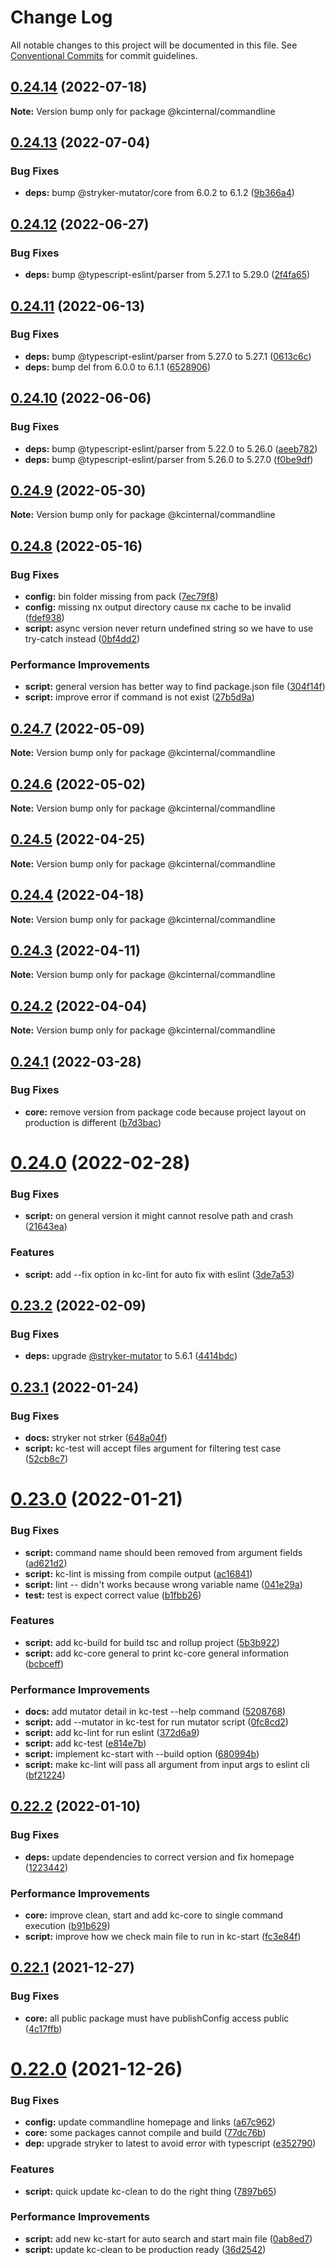# Change Log

All notable changes to this project will be documented in this file.
See [Conventional Commits](https://conventionalcommits.org) for commit guidelines.

## [0.24.14](https://github.com/kamontat/kcutils/compare/@kcinternal/commandline@0.24.13...@kcinternal/commandline@0.24.14) (2022-07-18)

**Note:** Version bump only for package @kcinternal/commandline





## [0.24.13](https://github.com/kamontat/kcutils/compare/@kcinternal/commandline@0.24.12...@kcinternal/commandline@0.24.13) (2022-07-04)


### Bug Fixes

* **deps:** bump @stryker-mutator/core from 6.0.2 to 6.1.2 ([9b366a4](https://github.com/kamontat/kcutils/commit/9b366a41bdcfd9784bb6fc3d8351321f0ebce62f))





## [0.24.12](https://github.com/kamontat/kcutils/compare/@kcinternal/commandline@0.24.11...@kcinternal/commandline@0.24.12) (2022-06-27)


### Bug Fixes

* **deps:** bump @typescript-eslint/parser from 5.27.1 to 5.29.0 ([2f4fa65](https://github.com/kamontat/kcutils/commit/2f4fa65dbd0f1dd30c6cf969ec46110b969f42d6))





## [0.24.11](https://github.com/kamontat/kcutils/compare/@kcinternal/commandline@0.24.10...@kcinternal/commandline@0.24.11) (2022-06-13)


### Bug Fixes

* **deps:** bump @typescript-eslint/parser from 5.27.0 to 5.27.1 ([0613c6c](https://github.com/kamontat/kcutils/commit/0613c6c3bdc5380a9177e6e96abca0e6af2b1239))
* **deps:** bump del from 6.0.0 to 6.1.1 ([6528906](https://github.com/kamontat/kcutils/commit/6528906585d73df4828621a268b9443e3d20f6d9))





## [0.24.10](https://github.com/kamontat/kcutils/compare/@kcinternal/commandline@0.24.9...@kcinternal/commandline@0.24.10) (2022-06-06)


### Bug Fixes

* **deps:** bump @typescript-eslint/parser from 5.22.0 to 5.26.0 ([aeeb782](https://github.com/kamontat/kcutils/commit/aeeb7823ff375a9456e625c0501f63a4a29663c5))
* **deps:** bump @typescript-eslint/parser from 5.26.0 to 5.27.0 ([f0be9df](https://github.com/kamontat/kcutils/commit/f0be9df3f131ceb433c23e23487eeff9dedb6fa0))





## [0.24.9](https://github.com/kamontat/kcutils/compare/@kcinternal/commandline@0.24.8...@kcinternal/commandline@0.24.9) (2022-05-30)

**Note:** Version bump only for package @kcinternal/commandline





## [0.24.8](https://github.com/kamontat/kcutils/compare/@kcinternal/commandline@0.24.7...@kcinternal/commandline@0.24.8) (2022-05-16)


### Bug Fixes

* **config:** bin folder missing from pack ([7ec79f8](https://github.com/kamontat/kcutils/commit/7ec79f8f3cc5e9d14d99443e4d30501094c7b398))
* **config:** missing nx output directory cause nx cache to be invalid ([fdef938](https://github.com/kamontat/kcutils/commit/fdef93857218b84e26365d6ad11b11c9be30e5d8))
* **script:** async version never return undefined string so we have to use try-catch instead ([0bf4dd2](https://github.com/kamontat/kcutils/commit/0bf4dd2c0763a63aec4ae48e9da379b95ae6a636))


### Performance Improvements

* **script:** general version has better way to find package.json file ([304f14f](https://github.com/kamontat/kcutils/commit/304f14f93dabc1eac2ac1ca676bd4496d73dfae9))
* **script:** improve error if command is not exist ([27b5d9a](https://github.com/kamontat/kcutils/commit/27b5d9a4748f53641aedc2a9c0b7705145e7728c))





## [0.24.7](https://github.com/kamontat/kcutils/compare/@kcinternal/commandline@0.24.6...@kcinternal/commandline@0.24.7) (2022-05-09)

**Note:** Version bump only for package @kcinternal/commandline





## [0.24.6](https://github.com/kamontat/kcutils/compare/@kcinternal/commandline@0.24.5...@kcinternal/commandline@0.24.6) (2022-05-02)

**Note:** Version bump only for package @kcinternal/commandline





## [0.24.5](https://github.com/kamontat/kcutils/compare/@kcinternal/commandline@0.24.4...@kcinternal/commandline@0.24.5) (2022-04-25)

**Note:** Version bump only for package @kcinternal/commandline





## [0.24.4](https://github.com/kamontat/kcutils/compare/@kcinternal/commandline@0.24.3...@kcinternal/commandline@0.24.4) (2022-04-18)

**Note:** Version bump only for package @kcinternal/commandline





## [0.24.3](https://github.com/kamontat/kcutils/compare/@kcinternal/commandline@0.24.2...@kcinternal/commandline@0.24.3) (2022-04-11)

**Note:** Version bump only for package @kcinternal/commandline





## [0.24.2](https://github.com/kamontat/kcutils/compare/@kcinternal/commandline@0.24.1...@kcinternal/commandline@0.24.2) (2022-04-04)

**Note:** Version bump only for package @kcinternal/commandline





## [0.24.1](https://github.com/kamontat/kcutils/compare/@kcinternal/commandline@0.24.0...@kcinternal/commandline@0.24.1) (2022-03-28)


### Bug Fixes

* **core:** remove version from package code because project layout on production is different ([b7d3bac](https://github.com/kamontat/kcutils/commit/b7d3bac3b953e05649875943ced6815c2e1dcb9b))





# [0.24.0](https://github.com/kamontat/kcutils/compare/@kcinternal/commandline@0.23.2...@kcinternal/commandline@0.24.0) (2022-02-28)


### Bug Fixes

* **script:** on general version it might cannot resolve path and crash ([21643ea](https://github.com/kamontat/kcutils/commit/21643ea2391f4e52f58c7da033ecc8ef56bb2ad5))


### Features

* **script:** add --fix option in kc-lint for auto fix with eslint ([3de7a53](https://github.com/kamontat/kcutils/commit/3de7a53ce2717c24a27051b9d2ade28176db882b))





## [0.23.2](https://github.com/kamontat/kcutils/compare/@kcinternal/commandline@0.23.1...@kcinternal/commandline@0.23.2) (2022-02-09)


### Bug Fixes

* **deps:** upgrade [@stryker-mutator](https://github.com/stryker-mutator) to 5.6.1 ([4414bdc](https://github.com/kamontat/kcutils/commit/4414bdc71996c26394247a055e690b881d27a784))





## [0.23.1](https://github.com/kamontat/kcutils/compare/@kcinternal/commandline@0.23.0...@kcinternal/commandline@0.23.1) (2022-01-24)


### Bug Fixes

* **docs:** stryker not strker ([648a04f](https://github.com/kamontat/kcutils/commit/648a04f7ebe0867c4c001f2a84d89029f046f364))
* **script:** kc-test will accept files argument for filtering test case ([52cb8c7](https://github.com/kamontat/kcutils/commit/52cb8c7604c3a1030ed7fb160d37d2eaf869dc7e))





# [0.23.0](https://github.com/kamontat/kcutils/compare/@kcinternal/commandline@0.22.2...@kcinternal/commandline@0.23.0) (2022-01-21)


### Bug Fixes

* **script:** command name should been removed from argument fields ([ad621d2](https://github.com/kamontat/kcutils/commit/ad621d2836661c9b79054c17bb2eb21fc1ba8974))
* **script:** kc-lint is missing from compile output ([ac16841](https://github.com/kamontat/kcutils/commit/ac1684104edd459621a824a8d70c23b493cc8196))
* **script:** lint -- didn't works because wrong variable name ([041e29a](https://github.com/kamontat/kcutils/commit/041e29ac2baf704a67712fbcee77273c6628e12c))
* **test:** test is expect correct value ([b1fbb26](https://github.com/kamontat/kcutils/commit/b1fbb26331c837decc03d81668c894f3c4e80b8e))


### Features

* **script:** add kc-build for build tsc and rollup project ([5b3b922](https://github.com/kamontat/kcutils/commit/5b3b922d3306c0d7492c3b984685999f30eba916))
* **script:** add kc-core general to print kc-core general information ([bcbceff](https://github.com/kamontat/kcutils/commit/bcbceffc938019b8a09d1beef74fbc3c6e623dc9))


### Performance Improvements

* **docs:** add mutator detail in kc-test --help command ([5208768](https://github.com/kamontat/kcutils/commit/5208768bd19fe05041f72b81926ebb48c9083d75))
* **script:** add --mutator in kc-test for run mutator script ([0fc8cd2](https://github.com/kamontat/kcutils/commit/0fc8cd2b7db15707b676fd28539d5ab162ee1b2d))
* **script:** add kc-lint for run eslint ([372d6a9](https://github.com/kamontat/kcutils/commit/372d6a9a09a9b4b958a3d9e5dfdf42a0002a6787))
* **script:** add kc-test ([e814e7b](https://github.com/kamontat/kcutils/commit/e814e7b0f49c5c6605d899295c9003a6191c9664))
* **script:** implement kc-start with --build option ([680994b](https://github.com/kamontat/kcutils/commit/680994bd7f83149633b1d8350f776248a5062f16))
* **script:** make kc-lint will pass all argument from input args to eslint cli ([bf21224](https://github.com/kamontat/kcutils/commit/bf21224d88e9ca6eafd64b140bca010426f871d2))





## [0.22.2](https://github.com/kamontat/kcutils/compare/@kcinternal/commandline@0.22.1...@kcinternal/commandline@0.22.2) (2022-01-10)


### Bug Fixes

* **deps:** update dependencies to correct version and fix homepage ([1223442](https://github.com/kamontat/kcutils/commit/12234420914aeff450c7da31e37ff7b9a0849fea))


### Performance Improvements

* **core:** improve clean, start and add kc-core to single command execution ([b91b629](https://github.com/kamontat/kcutils/commit/b91b62931282afb99febf25849b77925bfaee83f))
* **script:** improve how we check main file to run in kc-start ([fc3e84f](https://github.com/kamontat/kcutils/commit/fc3e84f5258505b3d55897a16972706b09fad4af))





## [0.22.1](https://github.com/kamontat/kcutils/compare/@kcinternal/commandline@0.22.0...@kcinternal/commandline@0.22.1) (2021-12-27)


### Bug Fixes

* **core:** all public package must have publishConfig access public ([4c17ffb](https://github.com/kamontat/kcutils/commit/4c17ffb799bb44a87997101a15825366d9f55495))





# [0.22.0](https://github.com/kamontat/kcutils/compare/@kcinternal/commandline@0.20.1...@kcinternal/commandline@0.22.0) (2021-12-26)


### Bug Fixes

* **config:** update commandline homepage and links ([a67c962](https://github.com/kamontat/kcutils/commit/a67c962ec3554708c3b0366da39ac5acae834f8f))
* **core:** some packages cannot compile and build ([77dc76b](https://github.com/kamontat/kcutils/commit/77dc76b0e9cf825e6526ea347af555c21c8d59e5))
* **dep:** upgrade stryker to latest to avoid error with typescript ([e352790](https://github.com/kamontat/kcutils/commit/e352790cccfdeeab8922ef9a9f899b91c6c657d7))


### Features

* **script:** quick update kc-clean to do the right thing ([7897b65](https://github.com/kamontat/kcutils/commit/7897b651761def305949f4abbfdf2d0806997097))


### Performance Improvements

* **script:** add new kc-start for auto search and start main file ([0ab8ed7](https://github.com/kamontat/kcutils/commit/0ab8ed7613091ce06877f6479497ef54a5f7400f))
* **script:** update kc-clean to be production ready ([36d2542](https://github.com/kamontat/kcutils/commit/36d254208dece6db62e43f373d36c630fbf96fd7))
